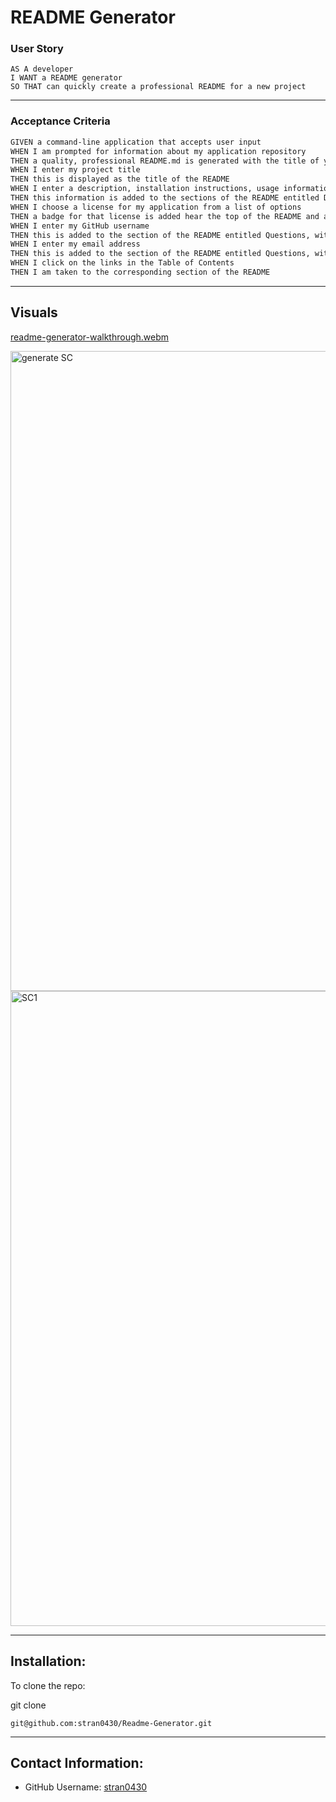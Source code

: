 # README Generator

### User Story

```
AS A developer
I WANT a README generator
SO THAT can quickly create a professional README for a new project
```

---

### Acceptance Criteria

```md
GIVEN a command-line application that accepts user input
WHEN I am prompted for information about my application repository
THEN a quality, professional README.md is generated with the title of your project and sections entitled Description, Table of Contents, Installation, Usage, License, Contributing, Tests, and Questions
WHEN I enter my project title
THEN this is displayed as the title of the README
WHEN I enter a description, installation instructions, usage information, contribution guidelines, and test instructions
THEN this information is added to the sections of the README entitled Description, Installation, Usage, Contributing, and Tests
WHEN I choose a license for my application from a list of options
THEN a badge for that license is added hear the top of the README and a notice is added to the section of the README entitled License that explains which license the application is covered under
WHEN I enter my GitHub username
THEN this is added to the section of the README entitled Questions, with a link to my GitHub profile
WHEN I enter my email address
THEN this is added to the section of the README entitled Questions, with instructions on how to reach me with additional questions
WHEN I click on the links in the Table of Contents
THEN I am taken to the corresponding section of the README
```

---

## Visuals

[readme-generator-walkthrough.webm](https://user-images.githubusercontent.com/115510413/213609144-9919423d-bbd7-403b-828f-3c22d5c6ac4c.webm)

<img width="1024" alt="generate SC" src="https://user-images.githubusercontent.com/115510413/213609066-ade0e929-37ed-4eff-98f7-651f6a909f22.png">

<img width="1016" alt="SC1" src="https://user-images.githubusercontent.com/115510413/213609107-d95b0a00-c749-4ed1-af7f-827e56ac6c2d.png">




---

## Installation:

To clone the repo:

git clone

```
git@github.com:stran0430/Readme-Generator.git
```

---

## Contact Information:

- GitHub Username: [stran0430](https://github.com/stran0430)
